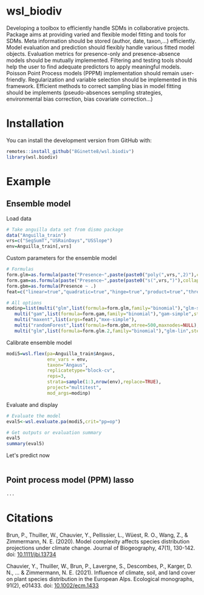 # wsl_biodiv

Developing a toolbox to efficiently handle SDMs in collaborative projects. Package aims at providing varied and flexible model fitting and tools for SDMs. Meta information should be stored (author, date, taxon,...) efficiently. Model evaluation and prediction should flexibly handle various fitted model objects. Evaluation metrics for presence-only and presence-absence models should be mutually implemented. Filtering and testing tools should help the user to find adequate predictors to apply meaningful models. Poisson Point Process models (PPPM) implementation should remain user-friendly. Regularization and variable selection should be implemented in this framework. Efficient methods to correct sampling bias in model fitting should be implements (pseudo-absences sempling strategies, environmental bias correction, bias covariate correction...)

# Installation

You can install the development version from GitHub with:

``` r
remotes::install_github("8Ginette8/wsl.biodiv")
library(wsl.biodiv)
```

# Example

## Ensemble model

Load data
``` r
# Take anguilla data set from dismo package
data("Anguilla_train")
vrs=c("SegSumT","USRainDays","USSlope")
env=Anguilla_train[,vrs]
```

Custom parameters for the ensemble model
``` r
# Formulas
form.glm=as.formula(paste("Presence~",paste(paste0("poly(",vrs,",2)"),collapse="+")))
form.gam=as.formula(paste("Presence~",paste(paste0("s(",vrs,")"),collapse="+")))
form.gbm=as.formula(Presence ~ .)
feat=c("linear=true","quadratic=true","hinge=true","product=true","threshold=false")

# All options
modinp=list(multi("glm",list(formula=form.glm,family="binomial"),"glm-simple",step=TRUE,weight=TRUE),
   multi("gam",list(formula=form.gam,family="binomial"),"gam-simple",step=FALSE,weight=TRUE),
   multi("maxent",list(args=feat),"mxe-simple"),
   multi("randomForest",list(formula=form.gbm,ntree=500,maxnodes=NULL),"waud1"),
   multi("glm",list(formula=form.glm.2,family="binomial"),"glm-lin",step=TRUE,weight=TRUE))
```

Calibrate ensemble model
``` r
modi5=wsl.flex(pa=Anguilla_train$Angaus,
               env_vars = env,
               taxon="Angaus",
               replicatetype="block-cv",
               reps=3,
               strata=sample(1:3,nrow(env),replace=TRUE),
               project="multitest",
               mod_args=modinp)
```

Evaluate and display
``` r
# Evaluate the model
eval5<-wsl.evaluate.pa(modi5,crit="pp=op")

# Get outputs or evaluation summary
eval5
summary(eval5)
```

Let's predict now
``` r

```

## Point process model (PPM) lasso

``` r
...
```

# Citations

Brun, P., Thuiller, W., Chauvier, Y., Pellissier, L., Wüest, R. O., Wang, Z., & Zimmermann, N. E. (2020). Model complexity affects species distribution projections under climate change. Journal of Biogeography, 47(1), 130-142. doi: <a href="https://doi.org/10.1111/jbi.13734">10.1111/jbi.13734</a>

Chauvier, Y., Thuiller, W., Brun, P., Lavergne, S., Descombes, P., Karger, D. N., ... & Zimmermann, N. E. (2021). Influence of climate, soil, and land cover on plant species distribution in the European Alps. Ecological monographs, 91(2), e01433. doi: <a href="https://doi.org/10.1002/ecm.1433">10.1002/ecm.1433</a>
